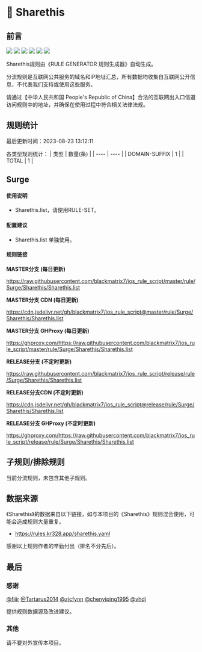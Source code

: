 # 🧸 Sharethis

## 前言

![](https://shields.io/badge/-移除重复规则-ff69b4) ![](https://shields.io/badge/-DOMAIN与DOMAIN--SUFFIX合并-green) ![](https://shields.io/badge/-DOMAIN--SUFFIX间合并-critical) ![](https://shields.io/badge/-DOMAIN与DOMAIN--KEYWORD合并-9cf) ![](https://shields.io/badge/-DOMAIN--SUFFIX与DOMAIN--KEYWORD合并-blue) ![](https://shields.io/badge/-IP--CIDR(6)合并-blueviolet) 

Sharethis规则由《RULE GENERATOR 规则生成器》自动生成。

分流规则是互联网公共服务的域名和IP地址汇总，所有数据均收集自互联网公开信息，不代表我们支持或使用这些服务。

请通过【中华人民共和国 People's Republic of China】合法的互联网出入口信道访问规则中的地址，并确保在使用过程中符合相关法律法规。

## 规则统计

最后更新时间：2023-08-23 13:12:11

各类型规则统计：
| 类型 | 数量(条)  | 
| ---- | ----  |
| DOMAIN-SUFFIX | 1  | 
| TOTAL | 1  | 


## Surge 

#### 使用说明
- Sharethis.list，请使用RULE-SET。

#### 配置建议
- Sharethis.list 单独使用。

#### 规则链接
**MASTER分支 (每日更新)**

https://raw.githubusercontent.com/blackmatrix7/ios_rule_script/master/rule/Surge/Sharethis/Sharethis.list

**MASTER分支 CDN (每日更新)**

https://cdn.jsdelivr.net/gh/blackmatrix7/ios_rule_script@master/rule/Surge/Sharethis/Sharethis.list

**MASTER分支 GHProxy (每日更新)**

https://ghproxy.com/https://raw.githubusercontent.com/blackmatrix7/ios_rule_script/master/rule/Surge/Sharethis/Sharethis.list

**RELEASE分支 (不定时更新)**

https://raw.githubusercontent.com/blackmatrix7/ios_rule_script/release/rule/Surge/Sharethis/Sharethis.list

**RELEASE分支CDN (不定时更新)**

https://cdn.jsdelivr.net/gh/blackmatrix7/ios_rule_script@release/rule/Surge/Sharethis/Sharethis.list

**RELEASE分支 GHProxy (不定时更新)**

https://ghproxy.com/https://raw.githubusercontent.com/blackmatrix7/ios_rule_script/release/rule/Surge/Sharethis/Sharethis.list

## 子规则/排除规则


当前分流规则，未包含其他子规则。

## 数据来源

《Sharethis》的数据来自以下链接，如与本项目的《Sharethis》规则混合使用，可能会造成规则大量重复。

- https://rules.kr328.app/sharethis.yaml


感谢以上规则作者的辛勤付出（排名不分先后）。

## 最后

### 感谢

[@fiiir](https://github.com/fiiir) [@Tartarus2014](https://github.com/Tartarus2014) [@zjcfynn](https://github.com/zjcfynn) [@chenyiping1995](https://github.com/chenyiping1995) [@vhdj](https://github.com/vhdj)

提供规则数据源及改进建议。

### 其他

请不要对外宣传本项目。